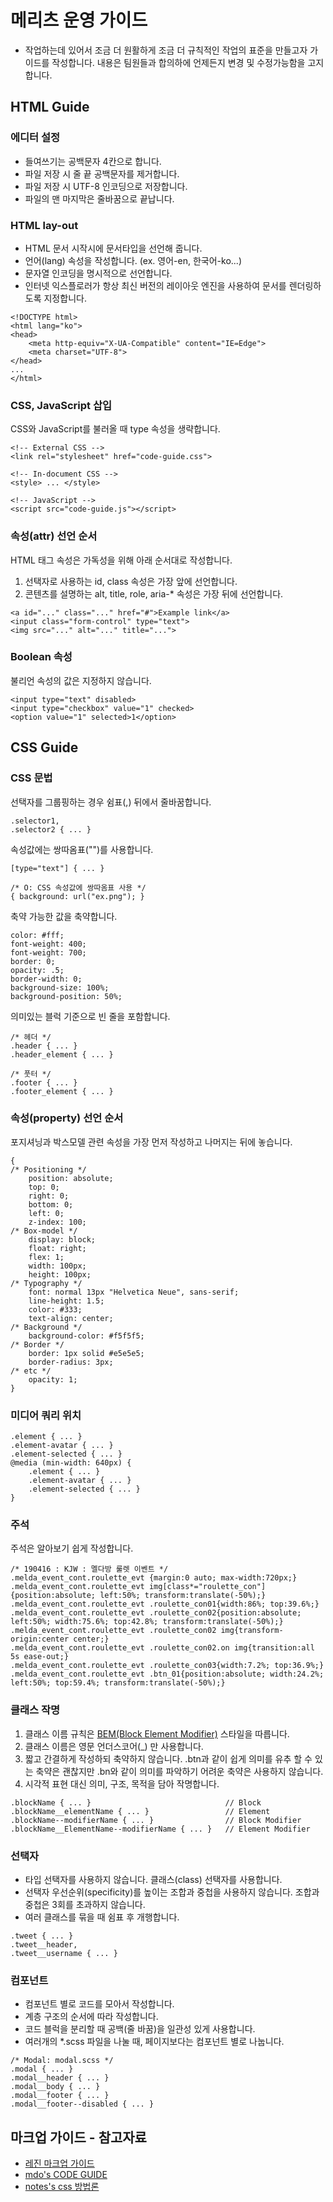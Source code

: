# 메리츠 운영 가이드
* 작업하는데 있어서 조금 더 원활하게 조금 더 규칙적인 작업의 표준을 만들고자 가이드를 작성합니다. 내용은 팀원들과 합의하에 언제든지 변경 및 수정가능함을 고지합니다.


## HTML Guide
### 에디터 설정
- 들여쓰기는 공백문자 4칸으로 합니다.
- 파일 저장 시 줄 끝 공백문자를 제거합니다.
- 파일 저장 시 UTF-8 인코딩으로 저장합니다.
- 파일의 맨 마지막은 줄바꿈으로 끝납니다.

### HTML lay-out
- HTML 문서 시작시에 문서타입을 선언해 줍니다.
- 언어(lang) 속성을 작성합니다. (ex. 영어-en, 한국어-ko...)
- 문자열 인코딩을 명시적으로 선언합니다.
- 인터넷 익스플로러가 항상 최신 버전의 레이아웃 엔진을 사용하여 문서를 렌더링하도록 지정합니다.
```
<!DOCTYPE html>
<html lang="ko">
<head>
    <meta http-equiv="X-UA-Compatible" content="IE=Edge">
    <meta charset="UTF-8">
</head>
...
</html>
```

### CSS, JavaScript 삽입
CSS와 JavaScript를 불러올 때 type 속성을 생략합니다.
```
<!-- External CSS -->
<link rel="stylesheet" href="code-guide.css">

<!-- In-document CSS -->
<style> ... </style>

<!-- JavaScript -->
<script src="code-guide.js"></script>
```


### 속성(attr) 선언 순서
HTML 태그 속성은 가독성을 위해 아래 순서대로 작성합니다.

1. 선택자로 사용하는 id, class 속성은 가장 앞에 선언합니다.
1. 콘텐츠를 설명하는 alt, title, role, aria-* 속성은 가장 뒤에 선언합니다.
```
<a id="..." class="..." href="#">Example link</a>
<input class="form-control" type="text">
<img src="..." alt="..." title="...">
```

### Boolean 속성
불리언 속성의 값은 지정하지 않습니다.
```
<input type="text" disabled>
<input type="checkbox" value="1" checked>
<option value="1" selected>1</option>
```

## CSS Guide
### CSS 문법
선택자를 그룹핑하는 경우 쉼표(,) 뒤에서 줄바꿈합니다.
```
.selector1,
.selector2 { ... }
```

속성값에는 쌍따옴표("")를 사용합니다.
```
[type="text"] { ... }

/* O: CSS 속성값에 쌍따옴표 사용 */
{ background: url("ex.png"); }
```

축약 가능한 값을 축약합니다.
```
color: #fff;
font-weight: 400;
font-weight: 700;
border: 0;
opacity: .5;
border-width: 0;
background-size: 100%;
background-position: 50%;
```

의미있는 블럭 기준으로 빈 줄을 포함합니다.
```
/* 헤더 */
.header { ... }
.header_element { ... }

/* 풋터 */
.footer { ... }
.footer_element { ... }
```

### 속성(property) 선언 순서
포지셔닝과 박스모델 관련 속성을 가장 먼저 작성하고 나머지는 뒤에 놓습니다.
```
{
/* Positioning */
    position: absolute;
    top: 0;
    right: 0;
    bottom: 0;
    left: 0;
    z-index: 100;
/* Box-model */
    display: block;
    float: right;
    flex: 1;
    width: 100px;
    height: 100px;
/* Typography */
    font: normal 13px "Helvetica Neue", sans-serif;
    line-height: 1.5;
    color: #333;
    text-align: center;
/* Background */
    background-color: #f5f5f5;
/* Border */
    border: 1px solid #e5e5e5;
    border-radius: 3px;
/* etc */
    opacity: 1;
}
```

### 미디어 쿼리 위치 
```
.element { ... }
.element-avatar { ... }
.element-selected { ... }
@media (min-width: 640px) {
    .element { ... }
    .element-avatar { ... }
    .element-selected { ... }
}
```

### 주석
주석은 알아보기 쉽게 작성합니다.
```
/* 190416 : KJW : 멜다방 룰렛 이벤트 */
.melda_event_cont.roulette_evt {margin:0 auto; max-width:720px;}
.melda_event_cont.roulette_evt img[class*="roulette_con"]{position:absolute; left:50%; transform:translate(-50%);}
.melda_event_cont.roulette_evt .roulette_con01{width:86%; top:39.6%;}
.melda_event_cont.roulette_evt .roulette_con02{position:absolute; left:50%; width:75.6%; top:42.8%; transform:translate(-50%);}
.melda_event_cont.roulette_evt .roulette_con02 img{transform-origin:center center;}
.melda_event_cont.roulette_evt .roulette_con02.on img{transition:all 5s ease-out;}
.melda_event_cont.roulette_evt .roulette_con03{width:7.2%; top:36.9%;}
.melda_event_cont.roulette_evt .btn_01{position:absolute; width:24.2%; left:50%; top:59.4%; transform:translate(-50%);}
```

### 클래스 작명
1. 클래스 이름 규칙은 [BEM(Block Element Modifier)](http://getbem.com/naming/) 스타일을 따릅니다.
1. 클래스 이름은 영문 언더스코어(_) 만 사용합니다.
1. 짧고 간결하게 작성하되 축약하지 않습니다. .btn과 같이 쉽게 의미를 유추 할 수 있는 축약은 괜찮지만 .bn와 같이 의미를 파악하기 어려운 축약은 사용하지 않습니다.
1. 시각적 표현 대신 의미, 구조, 목적을 담아 작명합니다.

```
.blockName { ... }                              // Block
.blockName__elementName { ... }                 // Element
.blockName--modifierName { ... }                // Block Modifier
.blockName__ElementName--modifierName { ... }   // Element Modifier
```

### 선택자
- 타입 선택자를 사용하지 않습니다. 클래스(class) 선택자를 사용합니다.
- 선택자 우선순위(specificity)를 높이는 조합과 중첩을 사용하지 않습니다. 조합과 중첩은 3회를 초과하지 않습니다.
- 여러 클래스를 묶을 때 쉼표 후 개행합니다.
```
.tweet { ... }
.tweet__header,
.tweet__username { ... }
```

### 컴포넌트
- 컴포넌트 별로 코드를 모아서 작성합니다.
- 계층 구조의 순서에 따라 작성합니다.
- 코드 블럭을 분리할 때 공백(줄 바꿈)을 일관성 있게 사용합니다.
- 여러개의 *.scss 파일을 나눌 때, 페이지보다는 컴포넌트 별로 나눕니다.

```
/* Modal: modal.scss */
.modal { ... }
.modal__header { ... }
.modal__body { ... }
.modal__footer { ... }
.modal__footer--disabled { ... }
```





## 마크업 가이드 - 참고자료

* [레진 마크업 가이드](https://github.com/lezhin/markup-guide)
* [mdo's CODE GUIDE](https://codeguide.co/)
* [notes's css 방법론](https://gomdoreepooh.github.io/notes/smacss-bem-oocss)
